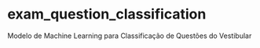 # exam_question_classification
Modelo de Machine Learning para Classificação de Questões do Vestibular
